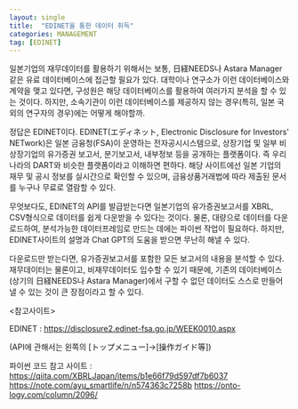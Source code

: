 ```yaml
---
layout: single
title:  "EDINET을 통한 데이터 취득"
categories: MANAGEMENT
tag: [EDINET] 
---
```


일본기업의 재무데이터를 활용하기 위해서는 보통, 日経NEEDS나 Astara Manager 같은 유료 데이터베이스에 접근할 필요가 있다. 대학이나 연구소가 이런 데이터베이스와 계약을 맺고 있다면, 구성원은 해당 데이터베이스를 활용하여 여러가지 분석을 할 수 있는 것이다. 하지만, 소속기관이 이런 데이터베이스를 제공하지 않는 경우(특히, 일본 국외의 연구자의 경우)에는 어떻게 해야할까.

정답은 EDINET이다. EDINET(エディネット, Electronic Disclosure for Investors' NETwork)은 일본 금융청(FSA)이 운영하는 전자공시시스템으로, 상장기업 및 일부 비상장기업의 유가증권 보고서, 분기보고서, 내부정보 등을 공개하는 플랫폼이다. 즉 우리나라의 DART와 비슷한 플랫폼이라고 이해하면 편하다. 해당 사이트에선 일본 기업의 재무 및 공시 정보를 실시간으로 확인할 수 있으며, 금융상품거래법에 따라 제출된 문서를 누구나 무료로 열람할 수 있다.

무엇보다도, EDINET의 API를 발급받는다면 일본기업의 유가증권보고서를 XBRL, CSV형식으로 데이터를 쉽게 다운받을 수 있다는 것이다. 물론, 대량으로 데이터를 다운로드하여, 분석가능한 데이터프레임로 만드는 데에는 파이썬 작업이 필요하다. 하지만, EDINET사이트의 설명과 Chat GPT의 도움을 받으면 무난히 해낼 수 있다. 

다운로드만 받는다면, 유가증권보고서를 포함한 모든 보고서의 내용을 분석할 수 있다. 재무데이터는 물론이고, 비재무데이터도 입수할 수 있기 때문에, 기존의 데이터베이스(상기의 日経NEEDS나 Astara Manager)에서 구할 수 없던 데이터도 스스로 만들어 낼 수 있는 것이 큰 장점이라고 할 수 있다. 



<참고사이트>

EDINET : https://disclosure2.edinet-fsa.go.jp/WEEK0010.aspx

(API에 관해서는 왼쪽의 [トップメニュー]→[操作ガイド等])



파이썬 코드 참고 사이트 : 
https://qiita.com/XBRLJapan/items/b1e66f79d597df7b6037
https://note.com/ayu_smartlife/n/n574363c7258b
https://onto-logy.com/column/2096/